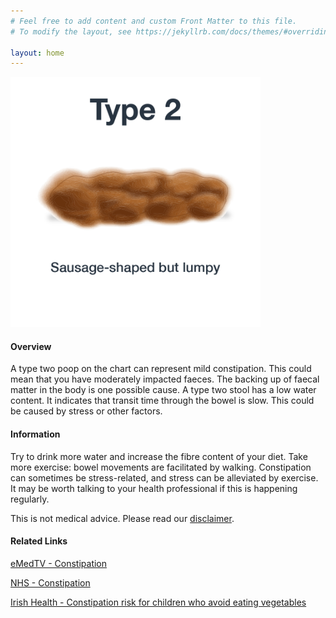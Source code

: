 ```yaml
---
# Feel free to add content and custom Front Matter to this file.
# To modify the layout, see https://jekyllrb.com/docs/themes/#overriding-theme-defaults

layout: home
---
```


<img src="/assets/web-stool-type2.png" alt="BSC Type Two" height="400" width="400"/>

#### Overview

A type two poop on the chart can represent mild constipation. This could mean that you have moderately impacted faeces. The backing up of faecal matter in the body is one possible cause. A type two stool has a low water content. It indicates that transit time through the bowel is slow. This could be caused by stress or other factors.

#### Information

Try to drink more water and increase the fibre content of your diet. Take more exercise: bowel movements are facilitated by walking. Constipation can sometimes be stress-related, and stress can be alleviated by exercise. It may be worth talking to your health professional if this is happening regularly.

This is not medical advice. Please read our [disclaimer](/disclaimer "Disclaimer").

#### Related Links

[eMedTV - Constipation](http://constipation.emedtv.com/constipation/constipation.html)  
  
[NHS - Constipation](http://www.nhs.uk/Conditions/Constipation/Pages/Introduction.aspx)  
  
[Irish Health - Constipation risk for children who avoid eating vegetables](http://www.irishhealth.com/article.html?id=18356)  

